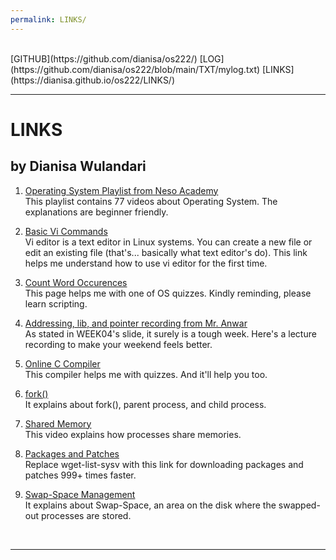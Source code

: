 ```yaml
---
permalink: LINKS/
---
```

<br>
[GITHUB](https://github.com/dianisa/os222/)
[LOG](https://github.com/dianisa/os222/blob/main/TXT/mylog.txt)
[LINKS](https://dianisa.github.io/os222/LINKS/)
<br>
<hr>

# LINKS
## by Dianisa Wulandari

1. [Operating System Playlist from Neso Academy](youtube.com/playlist?list=PLBlnK6fEyqRiVhbXDGLXDk_OQAeuVcp2O)<br>
This playlist contains 77 videos about Operating System. The explanations are beginner friendly.

2. [Basic Vi Commands](https://www.cs.colostate.edu/helpdocs/vi.html)<br>
Vi editor is a text editor in Linux systems. You can create a new file or edit an existing file (that's... basically what text editor's do). This link helps me understand how to use vi editor for the first time.

3. [Count Word Occurences](https://www.tecmint.com/count-word-occurrences-in-linux-text-file/)<br>
This page helps me with one of OS quizzes. Kindly reminding, please learn scripting.

4. [Addressing, lib, and pointer recording from Mr. Anwar](https://youtu.be/aQgyZGd1MhY)<br>
As stated in WEEK04's slide, it surely is a tough week. Here's a lecture recording to make your weekend feels better.

5. [Online C Compiler](https://www.onlinegdb.com/)<br>
This compiler helps me with quizzes. And it'll help you too.

6. [fork()](https://www.geeksforgeeks.org/fork-system-call/)<br>
It explains about fork(), parent process, and child process.

7. [Shared Memory](https://youtu.be/uHtzOFwgD74)<br>
This video explains how processes share memories.

8. [Packages and Patches](https://mirror.koddos.net/lfs/lfs-packages/11.2/)<br>
Replace wget-list-sysv with this link for downloading packages and patches 999+ times faster.

9. [Swap-Space Management](https://www.geeksforgeeks.org/swap-space-management-in-operating-system/)<br>
It explains about Swap-Space, an area on the disk where the swapped-out processes are stored.
<br>
<hr>

